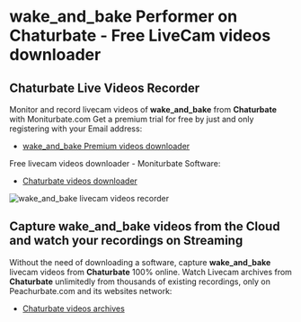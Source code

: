 # wake_and_bake Performer on Chaturbate - Free LiveCam videos downloader

## Chaturbate Live Videos Recorder

Monitor and record livecam videos of **wake_and_bake** from **Chaturbate** with Moniturbate.com
Get a premium trial for free by just and only registering with your Email address:
* [wake_and_bake Premium videos downloader](https://moniturbate.com/request-demo-licence-key.html)

Free livecam videos downloader - Moniturbate Software:
* [Chaturbate videos downloader](https://moniturbate.com/moniturbate-download-software.html)

![wake_and_bake livecam videos recorder](https://peachurnet.com/templates/moniturbate-software.png)


## Capture wake_and_bake videos from the Cloud and watch your recordings on Streaming

Without the need of downloading a software, capture **wake_and_bake** livecam videos from **Chaturbate** 100% online.
Watch Livecam archives from **Chaturbate** unlimitedly from thousands of existing recordings, only on Peachurbate.com and its websites network:
* [Chaturbate videos archives](https://peachurnet.com/)